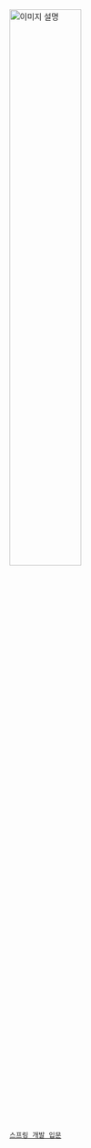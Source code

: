 <img src="https://cdn.inflearn.com/public/files/courses/325630/9ba4e8d7-814d-40f3-8e04-871929619bb0/325630-kor.png" width="50%" alt="이미지 설명">

[`스프링 개발 입문`](https://www.inflearn.com/course/%EC%8A%A4%ED%94%84%EB%A7%81-%EC%9E%85%EB%AC%B8-%EC%8A%A4%ED%94%84%EB%A7%81%EB%B6%80%ED%8A%B8#curriculum)

